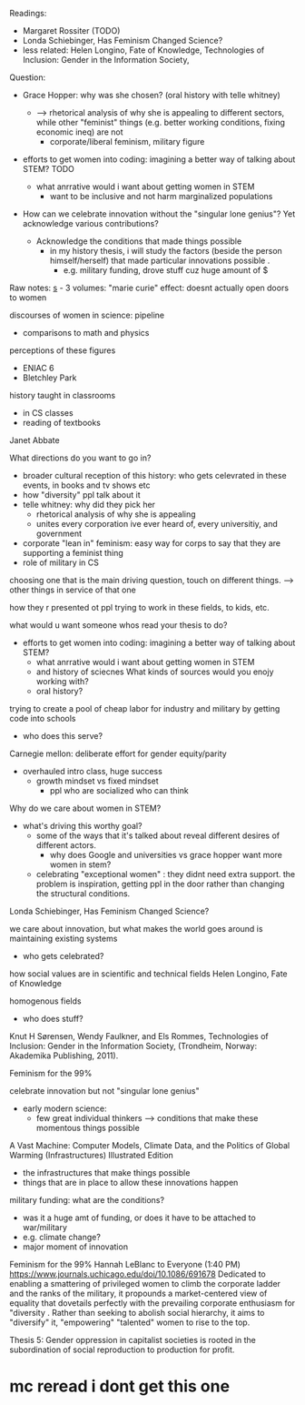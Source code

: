 
Readings:
- Margaret Rossiter (TODO)
- Londa Schiebinger, Has Feminism Changed Science?
- less related: Helen Longino, Fate of Knowledge, Technologies of Inclusion: Gender in the Information Society,

Question:
- Grace Hopper: why was she chosen? (oral history with telle whitney)
  - --> rhetorical analysis of why she is appealing to different sectors, while other "feminist" things (e.g. better working conditions, fixing economic ineq) are not
    - corporate/liberal feminism, military figure

- efforts to get women into coding: imagining a better way of talking about STEM? TODO
  - what anrrative would i want about getting women in STEM
    - want to be inclusive and not harm marginalized populations

- How can we celebrate innovation without the "singular lone genius"? Yet acknowledge various contributions?
  - Acknowledge the conditions that made things possible
    - in my history thesis, i will study the factors (beside the person himself/herself) that made particular innovations possible .
      - e.g. military funding, drove stuff cuz huge amount of $

Raw notes:
[s](https://sts.cornell.edu/margaret-rossiter)
    - 3 volumes: "marie curie" effect: doesnt actually open doors to women

discourses of women in science: pipeline
- comparisons to math and physics

perceptions of these figures
- ENIAC 6
- Bletchley Park

history taught in classrooms
- in CS classes
- reading of textbooks

Janet Abbate

What directions do you want to go in?
- broader cultural reception of this history: who gets celevrated in these events, in books and tv shows etc
- how "diversity" ppl talk about it
- telle whitney: why did they pick her
  - rhetorical analysis of why she is appealing
  - unites every corporation ive ever heard of, every universitiy, and government
- corporate "lean in" feminism: easy way for corps to say that they are supporting a feminist thing
- role of military in CS

choosing one that is the main driving question, touch on different things.
--> other things in service of that one

how they r presented ot ppl trying to work in these fields, to kids, etc.

what would u want someone whos read your thesis to do?
- efforts to get women into coding: imagining a better way of talking about STEM?
  - what anrrative would i want about getting women in STEM
  - and history of sciecnes
What kinds of sources would you enojy working with?
  - oral history?

trying to create a pool of cheap labor for industry and military by getting code into schools
- who does this serve?

Carnegie mellon: deliberate effort for gender equity/parity
- overhauled intro class, huge success
  - growth mindset vs fixed mindset
    - ppl who are socialized who can think 


Why do we care about women in STEM?
- what's driving this worthy goal?
  - some of the ways that it's talked about reveal different desires of different actors.
    - why does Google and universities vs grace hopper want more women in stem?
  - celebrating "exceptional women" : they didnt need extra support. the problem is inspiration, getting ppl in the door rather than changing the structural conditions. 

Londa Schiebinger, Has Feminism Changed Science?

we care about innovation, but what makes the world goes around is maintaining existing systems
- who gets celebrated?

how social values are in scientific and technical fields
    Helen Longino, Fate of Knowledge

homogenous fields
- who does stuff?

Knut H Sørensen, Wendy Faulkner, and Els Rommes, Technologies of Inclusion: Gender in the Information Society, (Trondheim, Norway: Akademika Publishing, 2011).

Feminism for the 99%

celebrate innovation but not "singular lone genius"
- early modern science:
  - few great individual thinkers --> conditions that make these momentous things possible


A Vast Machine: Computer Models, Climate Data, and the Politics of Global Warming (Infrastructures) Illustrated Edition
- the infrastructures that make things possible
- things that are in place to allow these innovations happen

military funding:
what are the conditions?
- was it a huge amt of funding, or does it have to be attached to war/military
- e.g. climate change?
- major moment of innovation


Feminism for the 99%
Hannah LeBlanc to Everyone (1:40 PM)
https://www.journals.uchicago.edu/doi/10.1086/691678
Dedicated to enabling a smattering of
privileged women to climb the corporate ladder
and the ranks of the military, it propounds a
market-centered view of equality that dovetails
perfectly with the prevailing corporate enthusiasm
for "diversity
. Rather
than seeking to abolish social hierarchy, it aims to
"diversify" it, "empowering" "talented" women to
rise to the top. 

Thesis 5: Gender oppression in capitalist
societies is rooted in the subordination of
social reproduction to production for profit.  
# mc reread i dont get this one